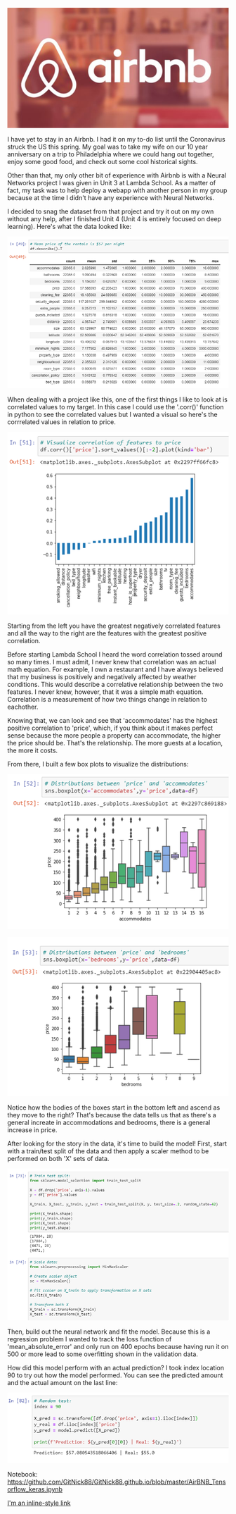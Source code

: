 ![Airbnb Logo](/img/airbnb_logo.PNG)

I have yet to stay in an Airbnb.  I had it on my to-do list until the Coronavirus struck the US this spring.  My goal was to take my wife on our 10 year anniversary on a trip to Philadelphia where we could hang out together, enjoy some good food, and check out some cool historical sights.

Other than that, my only other bit of experience with Airbnb is with a Neural Networks project I was given in Unit 3 at Lambda School.  As a matter of fact, my task was to help deploy a webapp with another person in my group because at the time I didn't have any experience with Neural Networks.

I decided to snag the dataset from that project and try it out on my own without any help, after I finished Unit 4 (Unit 4 is entirely focused on deep learning).  Here's what the data looked like:

![Data](/img/airbnb_summary.PNG)

When dealing with a project like this, one of the first things I like to look at is correlated values to my target.  In this case I could use the '.corr()' function in python to see the correlated values but I wanted a visual so here's the corrrelated values in relation to price.

![Correlation Data](/img/airbnb_corr.PNG)

Starting from the left you have the greatest negatively correlated features and all the way to the right are the features with the greatest positive correlation.

Before starting Lambda School I heard the word correlation tossed around so many times.  I must admit, I never knew that correlation was an actual math equation.  For example, I own a restaurant and I have always believed that my business is positively and negatively affected by weather conditions.  This would describe a correlative relationship between the two features.  I never knew, however, that it was a simple math equation.  Correlation is a measurement of how two things change in relation to eachother.

Knowing that, we can look and see that 'accommodates' has the highest positive correlation to 'price', which, if you think about it makes perfect sense because the more people a property can accommodate, the higher the price should be.  That's the relationship.  The more guests at a location, the more it costs.

From there, I built a few box plots to visualize the distributions:

![Model Prediction](/img/airbnb_box1.PNG)

![Model Prediction](/img/airbnb_box2.PNG)

Notice how the bodies of the boxes start in the bottom left and ascend as they move to the right?  That's because the data tells us that as there's a general increate in accommodations and bedrooms, there is a general increase in price.

After looking for the story in the data, it's time to build the model!  First, start with a train/test split of the data and then apply a scaler method to be performed on both 'X' sets of data.

![Model Prediction](/img/airbnb_model1.PNG)

Then, build out the neural network and fit the model.  Because this is a regression problem I wanted to track the loss function of 'mean_absolute_error' and only run on 400 epochs because having run it on 500 or more lead to some overfitting shown in the validation data.

How did this model perform with an actual prediction?  I took index location 90 to try out how the model performed.  You can see the predicted amount and the actual amount on the last line:

![Model Prediction](/img/airbnb_prediction.PNG)

Notebook: https://github.com/GitNick88/GitNick88.github.io/blob/master/AirBNB_Tensorflow_keras.ipynb

[I'm an inline-style link](https://www.google.com)
